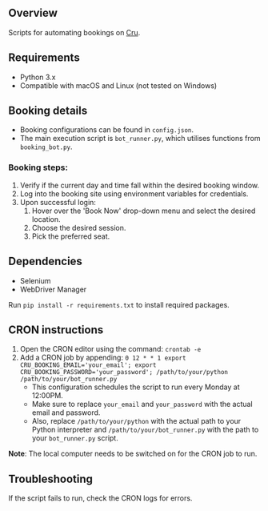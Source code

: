## Overview
Scripts for automating bookings on [Cru](https://www.cru68.com/).

## Requirements
- Python 3.x
- Compatible with macOS and Linux (not tested on Windows)

## Booking details
- Booking configurations can be found in `config.json`.
- The main execution script is `bot_runner.py`, which utilises functions from `booking_bot.py`.

### Booking steps:
1. Verify if the current day and time fall within the desired booking window.
2. Log into the booking site using environment variables for credentials.
3. Upon successful login:
    1. Hover over the 'Book Now' drop-down menu and select the desired location.
    2. Choose the desired session.
    3. Pick the preferred seat.

## Dependencies
- Selenium
- WebDriver Manager

Run `pip install -r requirements.txt` to install required packages.

## CRON instructions
1. Open the CRON editor using the command: `crontab -e`
2. Add a CRON job by appending: `0 12 * * 1 export CRU_BOOKING_EMAIL='your_email'; export CRU_BOOKING_PASSWORD='your_password'; /path/to/your/python /path/to/your/bot_runner.py`
    - This configuration schedules the script to run every Monday at 12:00PM.
    - Make sure to replace `your_email` and `your_password` with the actual email and password. 
    - Also, replace `/path/to/your/python` with the actual path to your Python interpreter and `/path/to/your/bot_runner.py` with the path to your `bot_runner.py` script.

**Note**: The local computer needs to be switched on for the CRON job to run.

## Troubleshooting
If the script fails to run, check the CRON logs for errors.